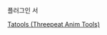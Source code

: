 
플러그인 서

[Tatools (Threepeat Anim Tools)](https://www.fab.com/ko/listings/a5d3b60d-b886-4564-bf6d-15d46a8d27fe)